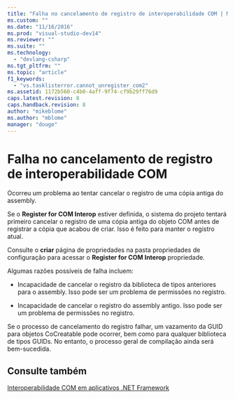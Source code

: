 ```yaml
---
title: "Falha no cancelamento de registro de interoperabilidade COM | Microsoft Docs"
ms.custom: ""
ms.date: "11/16/2016"
ms.prod: "visual-studio-dev14"
ms.reviewer: ""
ms.suite: ""
ms.technology: 
  - "devlang-csharp"
ms.tgt_pltfrm: ""
ms.topic: "article"
f1_keywords: 
  - "vs.tasklisterror.cannot_unregister_com2"
ms.assetid: 1172b560-c4b0-4aff-9f74-cf9b29ff76d9
caps.latest.revision: 8
caps.handback.revision: 8
author: "mikeblome"
ms.author: "mblome"
manager: "douge"
---
```

# Falha no cancelamento de registro de interoperabilidade COM
Ocorreu um problema ao tentar cancelar o registro de uma cópia antiga do assembly.  
  
 Se o **Register for COM Interop** estiver definida, o sistema do projeto tentará primeiro cancelar o registro de uma cópia antiga do objeto COM antes de registrar a cópia que acabou de criar. Isso é feito para manter o registro atual.  
  
 Consulte o **criar** página de propriedades na pasta propriedades de configuração para acessar o **Register for COM Interop** propriedade.  
  
 Algumas razões possíveis de falha incluem:  
  
-   Incapacidade de cancelar o registro da biblioteca de tipos anteriores para o assembly. Isso pode ser um problema de permissões no registro.  
  
-   Incapacidade de cancelar o registro do assembly antigo. Isso pode ser um problema de permissões no registro.  
  
 Se o processo de cancelamento do registro falhar, um vazamento da GUID para objetos CoCreatable pode ocorrer, bem como para qualquer biblioteca de tipos GUIDs. No entanto, o processo geral de compilação ainda será bem\-sucedida.  
  
## Consulte também  
 [Interoperabilidade COM em aplicativos .NET Framework](/dotnet/visual-basic/programming-guide/com-interop/com-interoperability-in-net-framework-applications)